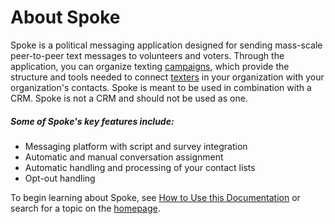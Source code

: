 # About Spoke

Spoke is a political messaging application designed for sending
mass-scale peer-to-peer text messages to volunteers and voters.
Through the application, you can organize texting
[campaigns](https://withtheranks.com/docs/spoke/for-spoke-admins/campaigns), which provide the structure and tools needed to connect
[texters](https://withtheranks.com/docs/spoke/for-spoke-admins/user-roles) in your organization with your organization's contacts. Spoke is
meant to be used in combination with a CRM. Spoke is not a CRM and
should not be used as one.

##### *Some of Spoke's key features include:*

* Messaging platform with script and survey integration
* Automatic and manual conversation assignment
* Automatic handling and processing of your contact lists
* Opt-out handling

To begin learning about Spoke, see
[How to Use this Documentation](https://withtheranks.com/docs/spoke/for-spoke-admins/how-to-use-documentation) or search for a topic on the [homepage](https://withtheranks.com/docs/spoke).

 